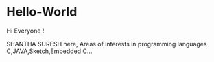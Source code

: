 # Hello-World

Hi Everyone !

SHANTHA SURESH here, Areas of interests in programming languages C,JAVA,Sketch,Embedded C...

